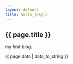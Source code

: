 ```yaml
---
layout: default
title: hello,jekyll
---
```


<h2>{{ page.title }}</h2>
<p>my first blog.</p>
<p>{{ page.data | data_to_string }}</p>
